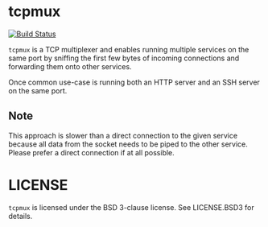 tcpmux
======

[![Build Status](https://drone.io/github.com/beatgammit/tcpmux/status.png)](https://drone.io/github.com/beatgammit/tcpmux/latest)

`tcpmux` is a TCP multiplexer and enables running multiple services on the same port by sniffing the first few bytes of incoming connections and forwarding them onto other services.

Once common use-case is running both an HTTP server and an SSH server on the same port.

Note
----

This approach is slower than a direct connection to the given service because all data from the socket needs to be piped to the other service. Please prefer a direct connection if at all possible.

LICENSE
=======

`tcpmux` is licensed under the BSD 3-clause license. See LICENSE.BSD3 for details.
